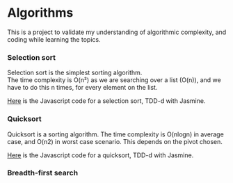 # Algorithms

This is a project to validate my understanding of algorithmic complexity, and coding while learning the topics.

### Selection sort

Selection sort is the simplest sorting algorithm.  
The time complexity is O(n²) as we are searching over a list (O(n)), and we have to do this n times, for every element on the list.

[Here](https://github.com/ZsofiaS/SelectionSort.git) is the Javascript code for a selection sort, TDD-d with Jasmine.

### Quicksort

Quicksort is a sorting algorithm.
The time complexity is O(nlogn) in average case, and O(n2) in worst case scenario. This depends on the pivot chosen.

[Here](https://github.com/ZsofiaS/Quicksort.git) is the Javascript code for a quicksort, TDD-d with Jasmine.

### Breadth-first search
